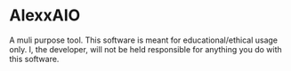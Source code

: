 # AlexxAIO
A muli purpose tool. This software is meant for educational/ethical usage only. I, the developer, will not be held responsible for anything you do with this software.
